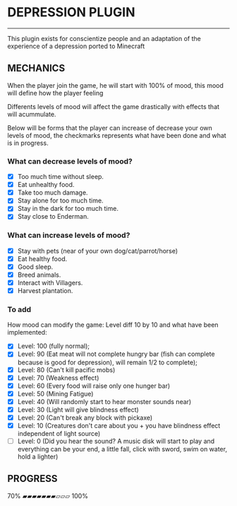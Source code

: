 # DEPRESSION PLUGIN

----

This plugin exists for conscientize people and an adaptation of the experience of a depression ported to Minecraft

## MECHANICS

When the player join the game, he will start with 100% of mood, this mood will define how the player feeling

Differents levels of mood will affect the game drastically with effects that will acummulate.

Below will be forms that the player can increase of decrease your own levels of mood, the checkmarks represents what have been done
and what is in progress.

### What can decrease levels of mood?

- [x] Too much time without sleep.
- [x] Eat unhealthy food.
- [x] Take too much damage.
- [x] Stay alone for too much time.
- [x] Stay in the dark for too much time.
- [x] Stay close to Enderman.

### What can increase levels of mood?

- [x] Stay with pets (near of your own dog/cat/parrot/horse)
- [x] Eat healthy food.
- [x] Good sleep.
- [x] Breed animals.
- [x] Interact with Villagers.
- [x] Harvest plantation.

### To add

How mood can modify the game:
Level diff 10 by 10 and what have been implemented:
- [x] Level: 100 (fully normal);
- [x] Level: 90 (Eat meat will not complete hungry bar (fish can complete because is good for depression), will remain 1/2 to complete);
- [x] Level: 80 (Can't kill pacific mobs)
- [x] Level: 70 (Weakness effect)
- [x] Level: 60 (Every food will raise only one hunger bar)
- [x] Level: 50 (Mining Fatigue)
- [x] Level: 40 (Will randomly start to hear monster sounds near)
- [x] Level: 30 (Light will give blindness effect)
- [x] Level: 20 (Can't break any block with pickaxe)
- [x] Level: 10 (Creatures don't care about you + you have blindness effect independent of light source)
- [ ] Level: 0 (Did you hear the sound? A music disk will start to play and everything can be your end, a little fall, click with sword, swim on water, hold a lighter)

## PROGRESS

70% ▰▰▰▰▰▰▰▱▱▱ 100%
